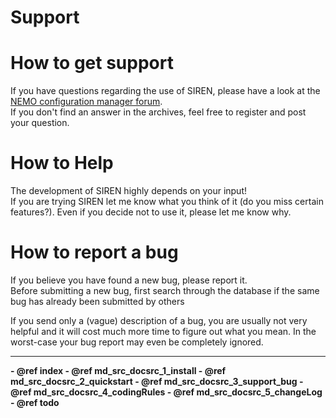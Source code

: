 # Support

# How to get support
  If you have questions regarding the use of SIREN, please have a look at the [NEMO configuration manager forum](https://forge.ipsl.jussieu.fr/nemo/discussion/forum/2).<br/>
  If you don't find an answer in the archives, feel free to register and post your question.

# How to Help
   The development of SIREN highly depends on your input!<br/>
   If you are trying SIREN let me know what you think of it (do you miss certain features?). Even if you decide not to use it, please let me know why.

# How to report a bug
   If you believe you have found a new bug, please report it.<br/>
   Before submitting a new bug, first search through the database if the same bug has already been submitted by others

   If you send only a (vague) description of a bug, you are usually not very
   helpful and it will cost much more time to figure out what you mean. In
   the worst-case your bug report may even be completely ignored.

 <HR>
   <b>
   - @ref index
   - @ref md_src_docsrc_1_install
   - @ref md_src_docsrc_2_quickstart
   - @ref md_src_docsrc_3_support_bug
   - @ref md_src_docsrc_4_codingRules
   - @ref md_src_docsrc_5_changeLog
   - @ref todo
   </b>
